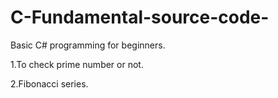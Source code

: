 # C-Fundamental-source-code-
Basic C# programming for beginners.

1.To check prime number or not.


2.Fibonacci series.
